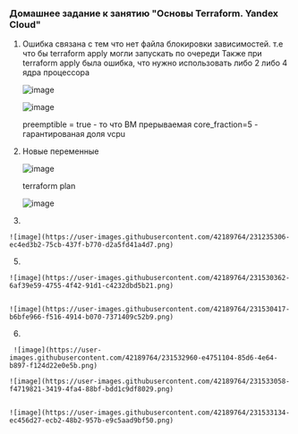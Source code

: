 ### Домашнее задание к занятию "Основы Terraform. Yandex Cloud"

1.
   Ошибка связана с тем что нет файла блокировки зависимостей. 
   т.е что бы terraform apply могли запускать по очереди
   Также при terraform apply была ошибка, что нужно использовать либо 2 либо 4 ядра процессора

   ![image](https://user-images.githubusercontent.com/42189764/231212894-e2eb7302-baef-4529-9dc5-49a87b3b416e.png)


   ![image](https://user-images.githubusercontent.com/42189764/231213208-5e269b08-fdf3-43fc-baa4-65c303e4003a.png)


   preemptible = true - то что ВМ прерываемая
   core_fraction=5 - гарантированая доля vcpu

2.
   Новые переменные
    
    ![image](https://user-images.githubusercontent.com/42189764/231224877-b7603fec-f04c-4f60-b079-d00a5fb7aa84.png)

    
    terraform plan 

    
   ![image](https://user-images.githubusercontent.com/42189764/231225067-ea6d3408-0a6b-47eb-a3da-294d125252bf.png)

4.
    
    ![image](https://user-images.githubusercontent.com/42189764/231235306-ec4ed3b2-75cb-437f-b770-d2a5fd41a4d7.png)


5.

    ![image](https://user-images.githubusercontent.com/42189764/231530362-6af39e59-4755-4f42-91d1-c4232dbd5b21.png)


    ![image](https://user-images.githubusercontent.com/42189764/231530417-b6bfe966-f516-4914-b070-7371409c52b9.png)

6.
   
     ![image](https://user-images.githubusercontent.com/42189764/231532960-e4751104-85d6-4e64-b897-f124d22e0e5b.png)

    ![image](https://user-images.githubusercontent.com/42189764/231533058-f4719821-3419-4fa4-88bf-bdd1c9df8029.png)
        

    ![image](https://user-images.githubusercontent.com/42189764/231533134-ec456d27-ecb2-48b2-957b-e9c5aad9bf50.png)
